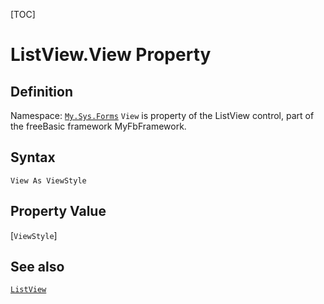 [TOC]
# ListView.View Property

## Definition
Namespace: [`My.Sys.Forms`](My.Sys.Forms.md)
`View` is property of the ListView control, part of the freeBasic framework MyFbFramework.
## Syntax
```freeBasic
View As ViewStyle
```
## Property Value
[`ViewStyle`]
## See also
[`ListView`](ListView.md)
